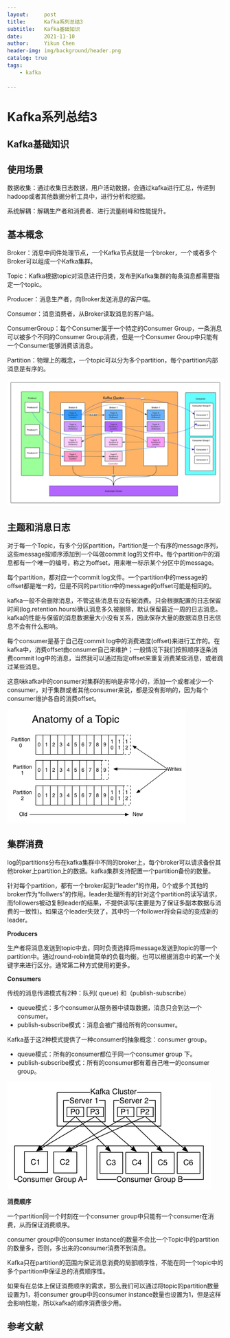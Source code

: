 ```yaml
---
layout:     post
title:      Kafka系列总结3
subtitle:   Kafka基础知识
date:       2021-11-10
author:     Yikun Chen
header-img: img/background/header.png
catalog: true
tags:
    - kafka

---
```



# Kafka系列总结3

Kafka基础知识
--

## 使用场景

数据收集：通过收集日志数据，用户活动数据，会通过kafka进行汇总，传递到hadoop或者其他数据分析工具中，进行分析和挖掘。

系统解耦：解耦生产者和消费者、进行流量削峰和性能提升。
## 基本概念

Broker：消息中间件处理节点，一个Kafka节点就是一个broker，一个或者多个Broker可以组成一个Kafka集群。

Topic：Kafka根据topic对消息进行归类，发布到Kafka集群的每条消息都需要指定一个topic。

Producer：消息生产者，向Broker发送消息的客户端。

Consumer：消息消费者，从Broker读取消息的客户端。

ConsumerGroup：每个Consumer属于一个特定的Consumer Group，一条消息可以被多个不同的Consumer Group消费，但是一个Consumer Group中只能有一个Consumer能够消费该消息。

Partition：物理上的概念，一个topic可以分为多个partition，每个partition内部消息是有序的。

![picture1](/img/kafka/architecture.png)

## 主题和消息日志

对于每一个Topic，有多个分区partition，Partition是一个有序的message序列，这些message按顺序添加到一个叫做commit log的文件中。每个partition中的消息都有一个唯一的编号，称之为offset，用来唯一标示某个分区中的message。 

每个partition，都对应一个commit log文件。一个partition中的message的offset都是唯一的，但是不同的partition中的message的offset可能是相同的。

kafka一般不会删除消息，不管这些消息有没有被消费。只会根据配置的日志保留时间(log.retention.hours)确认消息多久被删除，默认保留最近一周的日志消息。kafka的性能与保留的消息数据量大小没有关系，因此保存大量的数据消息日志信息不会有什么影响。

每个consumer是基于自己在commit log中的消费进度(offset)来进行工作的。在kafka中，消费offset由consumer自己来维护；一般情况下我们按照顺序逐条消费commit log中的消息，当然我可以通过指定offset来重复消费某些消息，或者跳过某些消息。

这意味kafka中的consumer对集群的影响是非常小的，添加一个或者减少一个consumer，对于集群或者其他consumer来说，都是没有影响的，因为每个consumer维护各自的消费offset。

![picture2](/img/kafka/topic.png)

## 集群消费

log的partitions分布在kafka集群中不同的broker上，每个broker可以请求备份其他broker上partition上的数据。kafka集群支持配置一个partition备份的数量。

针对每个partition，都有一个broker起到“leader”的作用，0个或多个其他的broker作为“follwers”的作用。leader处理所有的针对这个partition的读写请求，而followers被动复制leader的结果，不提供读写(主要是为了保证多副本数据与消费的一致性)。如果这个leader失效了，其中的一个follower将会自动的变成新的leader。

**Producers**

生产者将消息发送到topic中去，同时负责选择将message发送到topic的哪一个partition中。通过round-robin做简单的负载均衡。也可以根据消息中的某一个关键字来进行区分。通常第二种方式使用的更多。

**Consumers**

传统的消息传递模式有2种：队列( queue) 和（publish-subscribe）

- queue模式：多个consumer从服务器中读取数据，消息只会到达一个consumer。
- publish-subscribe模式：消息会被广播给所有的consumer。

Kafka基于这2种模式提供了一种consumer的抽象概念：consumer group。

- queue模式：所有的consumer都位于同一个consumer group 下。
- publish-subscribe模式：所有的consumer都有着自己唯一的consumer group。

![picture2](/img/kafka/cluster.png)

**消费顺序**

一个partition同一个时刻在一个consumer group中只能有一个consumer在消费，从而保证消费顺序。

consumer group中的consumer instance的数量不会比一个Topic中的partition的数量多，否则，多出来的consumer消费不到消息。

Kafka只在partition的范围内保证消息消费的局部顺序性，不能在同一个topic中的多个partition中保证总的消费顺序性。

如果有在总体上保证消费顺序的需求，那么我们可以通过将topic的partition数量设置为1，将consumer group中的consumer instance数量也设置为1，但是这样会影响性能，所以kafka的顺序消费很少用。


参考文献
--